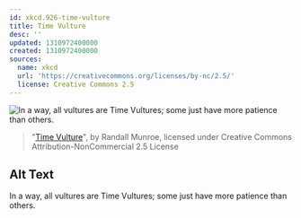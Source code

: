 ```yaml
---
id: xkcd.926-time-vulture
title: Time Vulture
desc: ''
updated: 1310972400000
created: 1310972400000
sources:
  name: xkcd
  url: 'https://creativecommons.org/licenses/by-nc/2.5/'
  license: Creative Commons 2.5
---
```

![In a way, all vultures are Time Vultures; some just have more patience than others.](https://imgs.xkcd.com/comics/time_vulture.png)
> "[Time Vulture](https://xkcd.com/926/)", by Randall Munroe, licensed under Creative Commons Attribution-NonCommercial 2.5 License

## Alt Text
In a way, all vultures are Time Vultures; some just have more patience than others.
